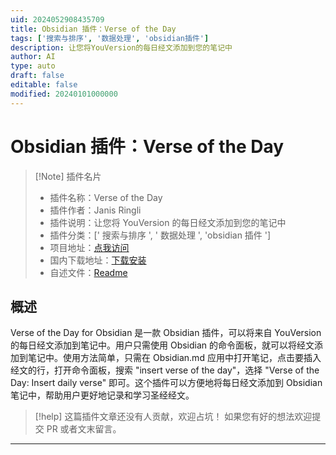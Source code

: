 ```yaml
---
uid: 2024052908435709
title: Obsidian 插件：Verse of the Day
tags: ['搜索与排序', '数据处理', 'obsidian插件']
description: 让您将YouVersion的每日经文添加到您的笔记中
author: AI
type: auto
draft: false
editable: false
modified: 20240101000000
---
```


# Obsidian 插件：Verse of the Day

> [!Note] 插件名片
> - 插件名称：Verse of the Day
> - 插件作者：Janis Ringli
> - 插件说明：让您将 YouVersion 的每日经文添加到您的笔记中
> - 插件分类：[' 搜索与排序 ', ' 数据处理 ', 'obsidian 插件 ']
> - 项目地址：[点我访问](https://github.com/janisringli/verse-of-the-day-for-obsidian)
> - 国内下载地址：[下载安装](https://pkmer.cn/products/plugin/pluginMarket/?verse-of-the-day)
> - 自述文件：[Readme](https://ghproxy.net/https://raw.githubusercontent.com/janisringli/verse-of-the-day-for-obsidian/main/README.md)

## 概述

Verse of the Day for Obsidian 是一款 Obsidian 插件，可以将来自 YouVersion 的每日经文添加到笔记中。用户只需使用 Obsidian 的命令面板，就可以将经文添加到笔记中。使用方法简单，只需在 Obsidian.md 应用中打开笔记，点击要插入经文的行，打开命令面板，搜索 "insert verse of the day"，选择 "Verse of the Day: Insert daily verse" 即可。这个插件可以方便地将每日经文添加到 Obsidian 笔记中，帮助用户更好地记录和学习圣经经文。

> [!help]
> 这篇插件文章还没有人贡献，欢迎占坑！
> 如果您有好的想法欢迎提交 PR 或者文末留言。

---



